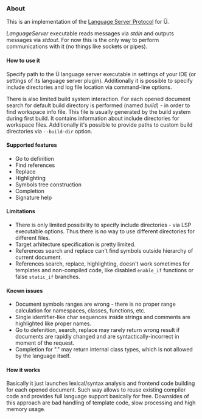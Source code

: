 ### About

This is an implementation of the [Language Server Protocol](https://en.wikipedia.org/wiki/Language_Server_Protocol) for Ü.

_LanguageServer_ executable reads messages via _stdin_ and outputs messages via _stdout_.
For now this is the only way to perform communications with it (no things like sockets or pipes).


#### How to use it

Specify path to the Ü language server executable in settings of your IDE (or settings of its language server plugin).
Additionally it is possible to specify include directories and log file location via command-line options.

There is also limited build system interaction.
For each opened document search for default build directory is performed (named _build_) - in order to find workspace info file.
This file is usually generated by the build system during first build.
It contains information about include directories for workspace files.
Additionally it's possible to provide paths to custom build directories via `--build-dir` option.


#### Supported features
* Go to definition
* Find references
* Replace
* Highlighting
* Symbols tree construction
* Completion
* Signature help


#### Limitations
* There is only limited possibility to specify include directories - via LSP executable options. Thus there is no way to use different directories for different files.
* Target arhitecture specification is pretty limited.
* References search and replace can't find symbols outside hierarchy of current document.
* References search, replace, highlighting, doesn't work sometimes for templates and non-compiled code, like disabled `enable_if` functions or false `static_if` branches.


#### Known issues
* Document symbols ranges are wrong - there is no proper range calculation for namespaces, classes, functions, etc.
* Single identifier-like char sequences inside strings and comments are highlighted like proper names.
* Go to defenition, search, replace may rarely return wrong result if documents are rapidly changed and are syntactically-incorrect in moment of the request.
* Completion for "." may return internal class types, which is not allowed by the language itself.


#### How it works

Basically it just launches lexical/syntax analysis and frontend code building for each opened document.
Such way allows to reuse existing compiler code and provides full language support basically for free.
Downsides of this approach are bad handling of template code, slow processing and high memory usage.
